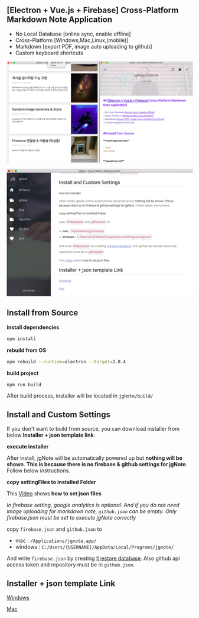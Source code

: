 ## [Electron + Vue.js + Firebase] Cross-Platform Markdown Note Application

- No Local Database [online sync, enable offline]
- Cross-Platform [Windows,Mac,Linux,(mobile)]
- Markdown [export PDF, image auto uploading to github]
- Custom keyboard shortcuts

![image.png](https://github.com/jgtonys/upload_test/blob/master/screenshot-Mon%20Aug%2012%202019%2015:24:12%20GMT%2B0900%20%28KST%29.png?raw=true)

![5C418357-0607-4E62-8AE5-65C71B194EE9.png](https://github.com/jgtonys/upload_test/blob/master/screenshot-Mon%20Aug%2012%202019%2015:24:29%20GMT%2B0900%20%28KST%29.png?raw=true)


## Install from Source

**install dependencies**

```bash
npm install
```

**rebuild from OS**

```bash
npm rebuild --runtime=electron --target=2.0.4
```

**build project**

```bash
npm run build
```

After build process, installer will be located in `jgNote/build/`


## Install and Custom Settings

If you don't want to build from source, you can download installer from below **Installer + json template link**.

**execute installer**

After install, jgNote will be automatically powered up but **nothing will be shown**. **This is because there is no firebase & github settings for jgNote**. Follow below instructions.

**copy settingFiles to installed Folder**

This [Video](https://youtu.be/N1QT2c72KCI) shows **how to set json files**

*In firebase setting, google analytics is optional. And if you do not need image uploading for markdown note, `github.json` can be empty. Only firebase.json must be set to execute jgNote correctly*

copy `firebase.json` and `github.json` to

- mac : `/Applications/jgnote.app/`
- windows : `C:/Users/{USERNAME}/AppData/Local/Programs/jgnote/`


And write `firebase.json` by creating [firestore database](https://firebase.google.com). Also github api access token and repository must be in `github.json`.



## Installer + json template Link

[Windows](https://drive.google.com/file/d/1Et2UXvV02zO-SvmB4x1e53wO27tDfT_m/view?usp=sharing)

[Mac](https://drive.google.com/file/d/15fPqdk-lGVUxnj7DWaLZQJrqjx8Tk0NX/view?usp=sharing)
